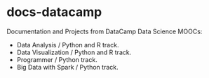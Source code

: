 # docs-datacamp
Documentation and Projects from DataCamp Data Science MOOCs:

* Data Analysis / Python and R track.
* Data Visualization / Python and R track.
* Programmer / Python track.
* Big Data with Spark / Python track.
